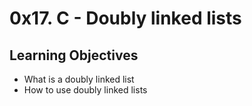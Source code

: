 # 0x17. C - Doubly linked lists

## Learning Objectives

- What is a doubly linked list  
- How to use doubly linked lists
